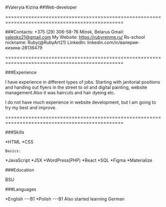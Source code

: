 #Valeryia Kizina
##Web-developer

===============================================================================================


###Contacts:
+375 (29) 306-58-76
Minsk, Belarus
Gmail: valeoks21@gmail.com
My Website: https://rubyrenme.ru/
Rs-school nickname: Ruby(@RubyArt21)
LinkedIn: linkedin.com/in/валерия-кизина-28136479

===============================================================================================

###Experience

I have experience in different types of jobs. Starting with janitorial positions and handing out flyers in the street to oil and digital painting, website management.Also it was haircuts and hair dyeing etc.

I do not have much experience in website development, but I am going to try my best and improve.

===============================================================================================

###Skills 

*HTML
*CSS

    Basics:
*JavaScript
*JSX
*WordPress(PHP)
*React
*SQL
*Figma
*Materialize

###Education

BSU 

###Languages

*English ---B1
*Polish ---B1
Also started learning German
